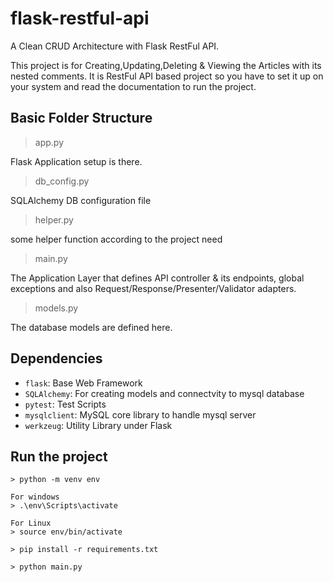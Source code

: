# flask-restful-api
A Clean CRUD Architecture with Flask RestFul API.

This project is for Creating,Updating,Deleting & Viewing the Articles with its nested comments. It is RestFul API based project so you have to set it up on your system and read the documentation to run the project.

## Basic Folder Structure
> app.py

Flask Application setup is there.

> db_config.py

SQLAlchemy DB configuration file

> helper.py

some helper function according to the project need

> main.py

The Application Layer that defines API controller & its endpoints, global exceptions and also Request/Response/Presenter/Validator adapters.

> models.py

The database models are defined here.


## Dependencies
* `flask`: Base Web Framework
* `SQLAlchemy`: For creating models and connectvity to mysql database
* `pytest`: Test Scripts
* `mysqlclient`: MySQL core library to handle mysql server
* `werkzeug`: Utility Library under Flask


## Run the project
```
> python -m venv env
```
```
For windows
> .\env\Scripts\activate
```
```
For Linux
> source env/bin/activate
```
```
> pip install -r requirements.txt
```
```
> python main.py
```

